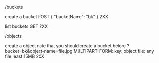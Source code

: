 /buckets

create a bucket
POST
{
  "bucketName": "bk"
}
2XX

list buckets
GET
2XX

/objects

create a object
note that you should create a bucket before
?bucket=bk&object-name=file.jpg
MULTIPART-FORM:
key: object file: any file least 15MB
2XX
